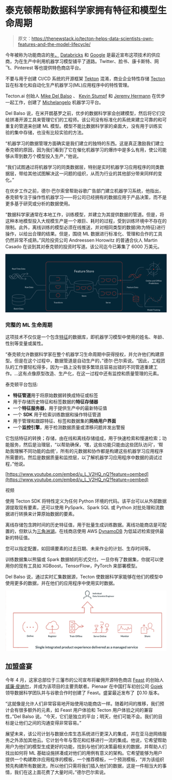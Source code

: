 # 泰克顿帮助数据科学家拥有特征和模型生命周期

> 原文：<https://thenewstack.io/tecton-helps-data-scientists-own-features-and-the-model-lifecycle/>

今年被称为功能商店的[年，](https://medium.com/data-for-ai/2021-a-year-of-ml-feature-stores-adoption-e0f528506cad) [Databricks](https://www.zdnet.com/article/databricks-ups-ai-ante-with-new-automl-engine-and-feature-store/) 和 [Google](https://www.nextplatform.com/2021/05/20/google-cloud-mainstreams-ai-with-vertex-platform/) 是最近宣布这项技术的供应商，为在生产中利用机器学习模型铺平了道路。Twitter、脸书、康卡斯特、网飞、Pinterest 等也提供特色商店平台。

不要与用于创建 CI/CD 系统的开源框架 [Tekton](https://tekton.dev/) 混淆，商业企业特性存储 [Tecton](https://www.tecton.ai/) 旨在标准化和自动化生产机器学习(ML)应用程序中的特性管理。

Tecton.ai 创始人 [Mike Del Balso](https://www.linkedin.com/in/michaeldelbalso/) 、 [Kevin Stumpf](https://www.linkedin.com/in/kevinstumpf/) 和 [Jeremy Hermann](https://www.linkedin.com/in/jeremyhermann/) 在优步一起工作，创建了 [Michelangelo](https://eng.uber.com/michelangelo-machine-learning-platform/) 机器学习平台。

Del Balso 说，在米开朗基罗之前，优步的数据科学家会创建模型，然后将它们交给拼凑开源工具来管理它们的工程师。该公司没有标准化的系统来建立可靠的和可重复的管道来创建 ML 模型。模型不能比数据科学家的桌面大，没有用于训练实验的集中存储，也没有比较实验的方法。

“机器学习的数据管理方面确实是我们建立的独特的东西。这是真正激励我们建立泰克顿的原因，因为我们看到了它在催化机器学习的爆炸中是多么有用，使公司能够从零到数万个模型投入生产，”他说。

“我们试图通过将机器学习的同类数据层，特别是实时机器学习应用程序的同类数据层，带给其他试图解决这一问题的组织，从而为行业的其他部分带来同样的变化。”

在优步工作之前，德尔·巴尔索曾帮助谷歌广告部门建立机器学习系统，他指出，泰克顿专注于操作性机器学习——将公司已经拥有的数据应用于产品决策，而不是更多基于研究或分析的数据使用。

“数据科学家通常在本地工作，训练模型，并建立为其提供数据的管道。但是，将这种本地模型投入大规模生产是一个艰巨、耗时的过程，受到训练环境中不存在的限制。此外，离线训练的模型必须在线推送，并对相同类型的数据(称为特征)进行操作，以给出合理的结果。但是，围绕 ML 数据进行标准化、管理和合作的工具仍然非常不成熟，”风险投资公司 Andreessen Horowitz 的普通合伙人 Martin Casado 在谈到其对泰克顿的投资时写道。该公司迄今已筹集了 6000 万美元。

![](img/0b325550918000fd2e407f6ecc184699.png)

### **完整的 ML 生命周期**

这项技术不仅仅是一个包含[特征](https://www.tecton.ai/blog/what-is-a-feature-store/)的数据库，即机器学习模型中使用的姓名、年龄、性别等变量或属性。

“泰克顿允许数据科学家在整个机器学习生命周期中获得授权，并允许他们构建原型。但是在这个过程中，数据管道是自动生产的，”德尔·巴尔索说。“因此，工程团队的工作要轻松得多，因为一路上没有很多繁琐且容易出错的不同管道重建工作。…这有点像原型改造、生产化，在这一过程中还有监控和质量管理的元素。

泰克顿平台包括:

*   **特征管道**用于将原始数据转换成特征或标签
*   用于存储历史特征和标签数据的**特征存储器**
*   一个**特征服务器**，用于提供生产中的最新特征值
*   一个 **SDK** 用于检索训练数据和操作特征管道
*   用于管理和跟踪特征、标签和数据集的**网络用户界面**
*   一个**监控引擎**，用于检测数据质量或漂移问题并发出警报

它包括特征的转换；存储，由在线和离线存储组成，用于快速检索和慢速检索；功能服务，然后是治理层，“以帮助确保，‘嘿，这些功能只能由这些团队访问’，‘帮助我理解不同功能的血统’，所有的元数据和协作都是构建这些机器学习应用程序所需要的。然后是数据质量和监控层，以了解机器学习应用程序中数据的调试过程，”他说。

[https://www.youtube.com/embed/u_L_V2HQ_nQ?feature=oembed](https://www.youtube.com/embed/u_L_V2HQ_nQ?feature=oembed)

视频

使用 Tecton SDK 将特性定义为任何 Python 环境的代码。该平台可以从外部数据源提取现有要素，还可以使用 PySpark、Spark SQL 或 Python 对批处理和流数据进行转换来计算原始数据的要素。

离线存储包含跨时间的历史特征值，用于批量生成训练数据。离线功能商店是可配置的，但默认为[三角洲湖](https://delta.io/)。在线商店使用 AWS [DynamoDB](https://aws.amazon.com/dynamodb/) 为低延迟检索提供最新的特征值。

您可以指定配置，如回填要素的过去日期、未来作业的计划、生存时间等。

训练数据集以熊猫或 Spark 数据帧的形式交付。一旦你有了数据集，你就可以使用你的现有工具如 XGBoost，TensorFlow，PyTorch 来部署模型。

Del Balso 说，通过实时汇集数据源，Tecton 使数据科学家能够在他们的模型中使用更多的数据，并在他们的应用程序中使用实时数据。

![](img/876b2f1fc5846d73f1c92cd5b56e4733.png)

## **加盟盛宴**

今年 4 月，这家总部位于三藩市的公司宣布将雇佣开源特色商店 [Feast](https://github.com/feast-dev/feast) 的创始人[威廉·皮纳尔](https://github.com/woop)，并成为该项目的主要贡献者。Pienaar 在中国打车初创公司 [Gojek](https://www.gojek.com/en-id/) 领导数据科学团队并与谷歌合作时创建了 Feast。盛宴最近发布了【0.10 版本。

“这就像是允许人们非常容易地开始使用功能商店一样。随着时间的推移，我们预计会有很多额外的元素，如 Feast 用户体验和 Tecton 用户体验之间的兼容性，”Del Balso 说。“今天，它们是独立的平台；明天，他们可能不会。我们的目标是让他们之间的沟通变得非常容易。”

展望未来，该公司计划与数据仓库生态系统进行更深入的集成，并在亚马逊网络服务之外添加其他云。它计划今年与雪花和红移进行一流的集成。他说，它希望帮助用户为他们的模型生成更好的功能，找到与他们的决策最相关的数据，并帮助人们找出如何将 ML 基础设施拼凑成对他们的用例有意义的架构。它希望能够为用户提供一个构建欺诈应用程序的模板，一个推荐模板，一个预测模板，“并为该组织预先构建所有数据流，所以他们只需将我们插入他们的数据，这是一件相当大的事情，我们在这上面花费了大量时间，”德尔巴尔索说。

<svg xmlns:xlink="http://www.w3.org/1999/xlink" viewBox="0 0 68 31" version="1.1"><title>Group</title> <desc>Created with Sketch.</desc></svg>